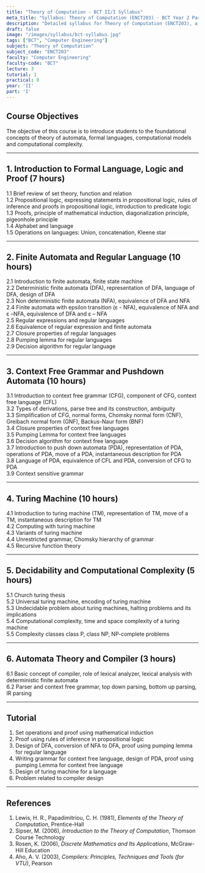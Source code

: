 ```yaml
---
title: "Theory of Computation - BCT II/I Syllabus"
meta_title: "Syllabus: Theory of Computation (ENCT203) - BCT Year 2 Part 1 | IOE Notes"
description: "Detailed syllabus for Theory of Computation (ENCT203), a second year, first part subject in the IOE BCT (Bachelor of Computer Engineering) program. Covers automata theory, formal languages, computational models, and computational complexity."
draft: false
image: "/images/syllabus/bct-syllabus.jpg"
tags: ["BCT", "Computer Engineering"]
subject: "Theory of Computation"
subject_code: "ENCT203"
faculty: "Computer Engineering"
faculty-code: "BCT"
lecture: 3
tutorial: 1
practical: 0
year: 'II'
part: 'I'
---
```


## Course Objectives

The objective of this course is to introduce students to the foundational concepts of theory of automata, formal languages, computational models and computational complexity.

---

## 1. Introduction to Formal Language, Logic and Proof (7 hours)

1.1 Brief review of set theory, function and relation  
1.2 Propositional logic, expressing statements in propositional logic, rules of inference and proofs in propositional logic, introduction to predicate logic  
1.3 Proofs, principle of mathematical induction, diagonalization principle, pigeonhole principle  
1.4 Alphabet and language  
1.5 Operations on languages: Union, concatenation, Kleene star  

---

## 2. Finite Automata and Regular Language (10 hours)

2.1 Introduction to finite automata, finite state machine  
2.2 Deterministic finite automata (DFA), representation of DFA, language of DFA, design of DFA  
2.3 Non deterministic finite automata (NFA), equivalence of DFA and NFA  
2.4 Finite automata with epsilon transition (ε - NFA), equivalence of NFA and ε –NFA, equivalence of DFA and ε – NFA  
2.5 Regular expressions and regular languages  
2.6 Equivalence of regular expression and finite automata  
2.7 Closure properties of regular languages  
2.8 Pumping lemma for regular languages  
2.9 Decision algorithm for regular language  

---

## 3. Context Free Grammar and Pushdown Automata (10 hours)

3.1 Introduction to context free grammar (CFG), component of CFG, context free language (CFL)  
3.2 Types of derivations, parse tree and its construction, ambiguity  
3.3 Simplification of CFG, normal forms, Chomsky normal form (CNF), Greibach normal form (GNF), Backus-Naur form (BNF)  
3.4 Closure properties of context free languages  
3.5 Pumping Lemma for context free languages  
3.6 Decision algorithm for context free language  
3.7 Introduction to push down automata (PDA), representation of PDA, operations of PDA, move of a PDA, instantaneous description for PDA  
3.8 Language of PDA, equivalence of CFL and PDA, conversion of CFG to PDA  
3.9 Context sensitive grammar  

---

## 4. Turing Machine (10 hours)

4.1 Introduction to turing machine (TM), representation of TM, move of a TM, instantaneous description for TM  
4.2 Computing with turing machine  
4.3 Variants of turing machine  
4.4 Unrestricted grammar, Chomsky hierarchy of grammar  
4.5 Recursive function theory  

---

## 5. Decidability and Computational Complexity (5 hours)

5.1 Church turing thesis  
5.2 Universal turing machine, encoding of turing machine  
5.3 Undecidable problem about turing machines, halting problems and its implications  
5.4 Computational complexity, time and space complexity of a turing machine  
5.5 Complexity classes class P, class NP, NP-complete problems  

---

## 6. Automata Theory and Compiler (3 hours)

6.1 Basic concept of compiler, role of lexical analyzer, lexical analysis with deterministic finite automata  
6.2 Parser and context free grammar, top down parsing, bottom up parsing, IR parsing  

---

## Tutorial

1. Set operations and proof using mathematical induction  
2. Proof using rules of inference in propositional logic  
3. Design of DFA, conversion of NFA to DFA, proof using pumping lemma for regular language  
4. Writing grammar for context free language, design of PDA, proof using pumping Lemma for context free language  
5. Design of turing machine for a language  
6. Problem related to compiler design  

---

## References

1. Lewis, H. R., Papadimitriou, C. H. (1981), *Elements of the Theory of Computation*, Prentice-Hall  
2. Sipser, M. (2006), *Introduction to the Theory of Computation*, Thomson Course Technology  
3. Rosen, K. (2006), *Discrete Mathematics and Its Applications*, McGraw-Hill Education  
4. Aho, A. V. (2003), *Compilers: Principles, Techniques and Tools (for VTU)*, Pearson